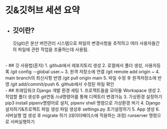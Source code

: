 # 깃&깃허브 세션 요약
- ## 깃이란?
    깃(git)은 분산 버전관리 시스템으로 파일의 변경사항을 추적하고 여러 사용자들간의 파일에 관한 작업을 조율하는데 사용됨.
<br>
- ## 깃 사용법(혼자)
    1. github에서 레포지토리 생성 
    2. 로컬에서 폴더 생성, 사용자등록 /git config --global user.~ 
    3. 원격 저장소에 연결 /git remote add origin ~ 
    4. main branch의 최신사항 반영 /git pull origin main 
    5. 파일 수정 후 원격저장소에 반영 /git add/commit/push
    6. github에서 수정된 파일 확인 
<br>
- ## 프레임워크 Django 개발 환경 세팅
    1. 프로젝트들을 모아둘 Workspace 생성
    2. 작업할 폴더 생성후 git연동 /cd명령어를 통해 디렉토리 변경가능 
    3. 가상환경 설정하기 
        pip3 install pipenv명령어로 설치, pipenv shell 명령으로 가상환경 켜기
    4. Django 설치하기&프로젝트 파일 생성 
        파일 생성후 settings.py 초기설정하기
    5. App 생성 
    6. 서버실행
        앱 생성 후 migrate 하기 (데이터베이스에 적용하는 과정)
        runserver 명령으로 서버실행하기 
